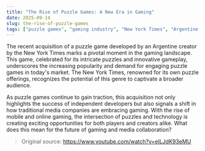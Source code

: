 ```yaml
---
title: "The Rise of Puzzle Games: A New Era in Gaming"
date: 2025-09-14
slug: the-rise-of-puzzle-games
tags: ["puzzle games", "gaming industry", "New York Times", "Argentine developer"]
---
```


The recent acquisition of a puzzle game developed by an Argentine creator by the New York Times marks a pivotal moment in the gaming landscape. This game, celebrated for its intricate puzzles and innovative gameplay, underscores the increasing popularity and demand for engaging puzzle games in today's market. The New York Times, renowned for its own puzzle offerings, recognizes the potential of this genre to captivate a broader audience.

As puzzle games continue to gain traction, this acquisition not only highlights the success of independent developers but also signals a shift in how traditional media companies are embracing gaming. With the rise of mobile and online gaming, the intersection of puzzles and technology is creating exciting opportunities for both players and creators alike. What does this mean for the future of gaming and media collaboration?
> Original source: https://www.youtube.com/watch?v=eILJdK93eMU